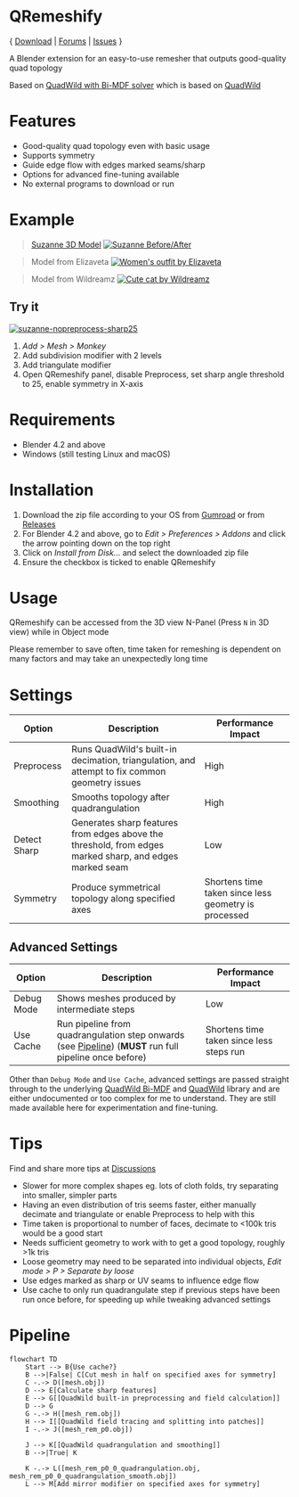 # QRemeshify
{ [Download](https://ksami.gumroad.com/l/nhooq) | [Forums](https://github.com/ksami/QRemeshify/discussions) | [Issues](https://github.com/ksami/QRemeshify/issues) }

A Blender extension for an easy-to-use remesher that outputs good-quality quad topology

Based on [QuadWild with Bi-MDF solver](https://github.com/cgg-bern/quadwild-bimdf) which is based on [QuadWild](https://github.com/nicopietroni/quadwild)

# Features
- Good-quality quad topology even with basic usage
- Supports symmetry
- Guide edge flow with edges marked seams/sharp
- Options for advanced fine-tuning available
- No external programs to download or run

# Example
>[Suzanne 3D Model](/example/suzanne-quadwild-bimdf.stl)
[![Suzanne Before/After](/images/suzanne-resized.png)](/images/suzanne.png)

> Model from Elizaveta
[![Women's outfit by Elizaveta](/images/outfit-resized.png)](/images/outfit.png)

> Model from Wildreamz
[![Cute cat by Wildreamz](/images/cat-resized.png)](/images/cat.png)

## Try it
[![suzanne-nopreprocess-sharp25](/images/suzanne-settings-resized.png)](/images/suzanne-settings.png)
1. *Add > Mesh > Monkey*
2. Add subdivision modifier with 2 levels
3. Add triangulate modifier
4. Open QRemeshify panel, disable Preprocess, set sharp angle threshold to 25, enable symmetry in X-axis

# Requirements
- Blender 4.2 and above
- Windows (still testing Linux and macOS)

# Installation
1. Download the zip file according to your OS from [Gumroad](https://ksami.gumroad.com/l/nhooq) or from [Releases](https://github.com/ksami/QRemeshify/releases)
2. For Blender 4.2 and above, go to *Edit > Preferences > Addons* and click the arrow pointing down on the top right
3. Click on *Install from Disk...* and select the downloaded zip file
4. Ensure the checkbox is ticked to enable QRemeshify

# Usage
QRemeshify can be accessed from the 3D view N-Panel (Press `N` in 3D view) while in Object mode

Please remember to save often, time taken for remeshing is dependent on many factors and may take an unexpectedly long time

# Settings
| Option | Description | Performance Impact |
| --- | --- | --- |
| Preprocess | Runs QuadWild's built-in decimation, triangulation, and attempt to fix common geometry issues | High |
| Smoothing | Smooths topology after quadrangulation | High |
| Detect Sharp | Generates sharp features from edges above the threshold, from edges marked sharp, and edges marked seam | Low |
| Symmetry | Produce symmetrical topology along specified axes | Shortens time taken since less geometry is processed |

## Advanced Settings
| Option | Description | Performance Impact |
| --- | --- | --- |
| Debug Mode | Shows meshes produced by intermediate steps | Low |
| Use Cache | Run pipeline from quadrangulation step onwards (see [Pipeline](#pipeline)) (__MUST__ run full pipeline once before) | Shortens time taken since less steps run |

Other than `Debug Mode` and `Use Cache`, advanced settings are passed straight through to the underlying [QuadWild Bi-MDF](https://github.com/cgg-bern/quadwild-bimdf) and [QuadWild](https://github.com/nicopietroni/quadwild) library and are either undocumented or too complex for me to understand. They are still made available here for experimentation and fine-tuning.

# Tips
Find and share more tips at [Discussions](https://github.com/ksami/QRemeshify/discussions/categories/tips-and-tricks)
- Slower for more complex shapes eg. lots of cloth folds, try separating into smaller, simpler parts
- Having an even distribution of tris seems faster, either manually decimate and triangulate or enable Preprocess to help with this
- Time taken is proportional to number of faces, decimate to <100k tris would be a good start
- Needs sufficient geometry to work with to get a good topology, roughly >1k tris
- Loose geometry may need to be separated into individual objects, *Edit mode > P > Separate by loose*
- Use edges marked as sharp or UV seams to influence edge flow
- Use cache to only run quadrangulate step if previous steps have been run once before, for speeding up while tweaking advanced settings

# Pipeline
```mermaid
flowchart TD
    Start --> B{Use cache?}
    B -->|False| C[Cut mesh in half on specified axes for symmetry]
    C -.-> D([mesh.obj])
    D --> E[Calculate sharp features]
    E --> G[[QuadWild built-in preprocessing and field calculation]]
    D --> G
    G -.-> H([mesh_rem.obj])
    H --> I[[QuadWild field tracing and splitting into patches]]
    I -.-> J([mesh_rem_p0.obj])

    J --> K[[QuadWild quadrangulation and smoothing]]
    B -->|True| K

    K -.-> L([mesh_rem_p0_0_quadrangulation.obj, mesh_rem_p0_0_quadrangulation_smooth.obj])
    L --> M[Add mirror modifier on specified axes for symmetry]
```
